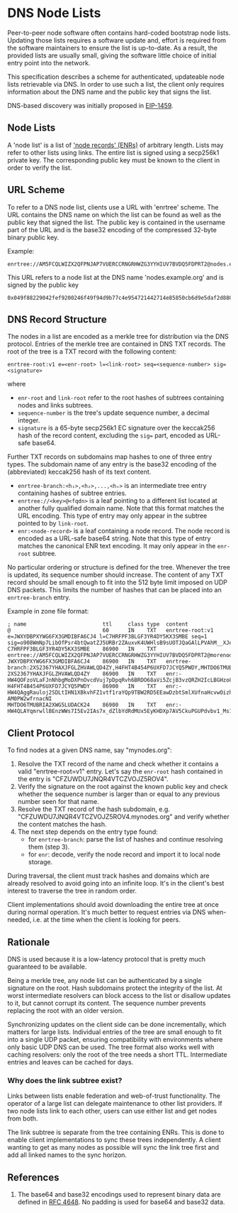 # DNS Node Lists

Peer-to-peer node software often contains hard-coded bootstrap node lists. Updating those
lists requires a software update and, effort is required from the software maintainers to
ensure the list is up-to-date. As a result, the provided lists are usually small, giving
the software little choice of initial entry point into the network.

This specification describes a scheme for authenticated, updateable node lists retrievable
via DNS. In order to use such a list, the client only requires information about the DNS
name and the public key that signs the list.

DNS-based discovery was initially proposed in [EIP-1459].

## Node Lists

A 'node list' is a list of ['node records' (ENRs)](./enr.md) of arbitrary length. Lists
may refer to other lists using links. The entire list is signed using a secp256k1 private
key. The corresponding public key must be known to the client in order to verify the list.

## URL Scheme

To refer to a DNS node list, clients use a URL with 'enrtree' scheme. The URL contains the
DNS name on which the list can be found as well as the public key that signed the list.
The public key is contained in the username part of the URL and is the base32 encoding of
the compressed 32-byte binary public key.

Example:

    enrtree://AM5FCQLWIZX2QFPNJAP7VUERCCRNGRHWZG3YYHIUV7BVDQ5FDPRT2@nodes.example.org

This URL refers to a node list at the DNS name 'nodes.example.org' and is signed by the
public key

    0x049f88229042fef9200246f49f94d9b77c4e954721442714e85850cb6d9e5daf2d880ea0e53cb3ac1a75f9923c2726a4f941f7d326781baa6380754a360de5c2b6

## DNS Record Structure

The nodes in a list are encoded as a merkle tree for distribution via the DNS protocol.
Entries of the merkle tree are contained in DNS TXT records. The root of the tree is a TXT
record with the following content:

    enrtree-root:v1 e=<enr-root> l=<link-root> seq=<sequence-number> sig=<signature>

where

- `enr-root` and `link-root` refer to the root hashes of subtrees containing nodes and
  links subtrees.
- `sequence-number` is the tree's update sequence number, a decimal integer.
- `signature` is a 65-byte secp256k1 EC signature over the keccak256 hash of the record
  content, excluding the `sig=` part, encoded as URL-safe base64.

Further TXT records on subdomains map hashes to one of three entry types. The subdomain
name of any entry is the base32 encoding of the (abbreviated) keccak256 hash of its text
content.

- `enrtree-branch:<h₁>,<h₂>,...,<hₙ>` is an intermediate tree entry containing hashes of
  subtree entries.
- `enrtree://<key>@<fqdn>` is a leaf pointing to a different list located at another fully
  qualified domain name. Note that this format matches the URL encoding. This type of
  entry may only appear in the subtree pointed to by `link-root`.
- `enr:<node-record>` is a leaf containing a node record. The node record is encoded as a
  URL-safe base64 string. Note that this type of entry matches the canonical ENR text
  encoding. It may only appear in the `enr-root` subtree.

No particular ordering or structure is defined for the tree. Whenever the tree is updated,
its sequence number should increase. The content of any TXT record should be small enough
to fit into the 512 byte limit imposed on UDP DNS packets. This limits the number of
hashes that can be placed into an `enrtree-branch` entry.

Example in zone file format:

    ; name                        ttl     class type  content
    @                             60      IN    TXT   enrtree-root:v1 e=JWXYDBPXYWG6FX3GMDIBFA6CJ4 l=C7HRFPF3BLGF3YR4DY5KX3SMBE seq=1 sig=o908WmNp7LibOfPsr4btQwatZJ5URBr2ZAuxvK4UWHlsB9sUOTJQaGAlLPVAhM__XJesCHxLISo94z5Z2a463gA
    C7HRFPF3BLGF3YR4DY5KX3SMBE    86900   IN    TXT   enrtree://AM5FCQLWIZX2QFPNJAP7VUERCCRNGRHWZG3YYHIUV7BVDQ5FDPRT2@morenodes.example.org
    JWXYDBPXYWG6FX3GMDIBFA6CJ4    86900   IN    TXT   enrtree-branch:2XS2367YHAXJFGLZHVAWLQD4ZY,H4FHT4B454P6UXFD7JCYQ5PWDY,MHTDO6TMUBRIA2XWG5LUDACK24
    2XS2367YHAXJFGLZHVAWLQD4ZY    86900   IN    TXT   enr:-HW4QOFzoVLaFJnNhbgMoDXPnOvcdVuj7pDpqRvh6BRDO68aVi5ZcjB3vzQRZH2IcLBGHzo8uUN3snqmgTiE56CH3AMBgmlkgnY0iXNlY3AyNTZrMaECC2_24YYkYHEgdzxlSNKQEnHhuNAbNlMlWJxrJxbAFvA
    H4FHT4B454P6UXFD7JCYQ5PWDY    86900   IN    TXT   enr:-HW4QAggRauloj2SDLtIHN1XBkvhFZ1vtf1raYQp9TBW2RD5EEawDzbtSmlXUfnaHcvwOizhVYLtr7e6vw7NAf6mTuoCgmlkgnY0iXNlY3AyNTZrMaECjrXI8TLNXU0f8cthpAMxEshUyQlK-AM0PW2wfrnacNI
    MHTDO6TMUBRIA2XWG5LUDACK24    86900   IN    TXT   enr:-HW4QLAYqmrwllBEnzWWs7I5Ev2IAs7x_dZlbYdRdMUx5EyKHDXp7AV5CkuPGUPdvbv1_Ms1CPfhcGCvSElSosZmyoqAgmlkgnY0iXNlY3AyNTZrMaECriawHKWdDRk2xeZkrOXBQ0dfMFLHY4eENZwdufn1S1o

## Client Protocol

To find nodes at a given DNS name, say "mynodes.org":

1. Resolve the TXT record of the name and check whether it contains a valid
   "enrtree-root=v1" entry. Let's say the `enr-root` hash contained in the entry is
   "CFZUWDU7JNQR4VTCZVOJZ5ROV4".
2. Verify the signature on the root against the known public key and check whether the
   sequence number is larger than or equal to any previous number seen for that name.
3. Resolve the TXT record of the hash subdomain, e.g.
   "CFZUWDU7JNQR4VTCZVOJZ5ROV4.mynodes.org" and verify whether the content matches the
   hash.
4. The next step depends on the entry type found:
   - for `enrtree-branch`: parse the list of hashes and continue resolving them (step 3).
   - for `enr`: decode, verify the node record and import it to local node storage.

During traversal, the client must track hashes and domains which are already resolved to
avoid going into an infinite loop. It's in the client's best interest to traverse the tree
in random order.

Client implementations should avoid downloading the entire tree at once during normal
operation. It's much better to request entries via DNS when-needed, i.e. at the time when
the client is looking for peers.

## Rationale

DNS is used because it is a low-latency protocol that is pretty much guaranteed to be
available.

Being a merkle tree, any node list can be authenticated by a single signature on the root.
Hash subdomains protect the integrity of the list. At worst intermediate resolvers can
block access to the list or disallow updates to it, but cannot corrupt its content. The
sequence number prevents replacing the root with an older version.

Synchronizing updates on the client side can be done incrementally, which matters for
large lists. Individual entries of the tree are small enough to fit into a single UDP
packet, ensuring compatibility with environments where only basic UDP DNS can be used. The
tree format also works well with caching resolvers: only the root of the tree needs a
short TTL. Intermediate entries and leaves can be cached for days.

### Why does the link subtree exist?

Links between lists enable federation and web-of-trust functionality. The operator of a
large list can delegate maintenance to other list providers. If two node lists link to
each other, users can use either list and get nodes from both.

The link subtree is separate from the tree containing ENRs. This is done to enable client
implementations to sync these trees independently. A client wanting to get as many nodes
as possible will sync the link tree first and add all linked names to the sync horizon.

## References

1. The base64 and base32 encodings used to represent binary data are defined in [RFC
   4648]. No padding is used for base64 and base32 data.

[EIP-1459]: https://eips.ethereum.org/EIPS/eip-1459
[RFC 4648]: https://tools.ietf.org/html/rfc4648
